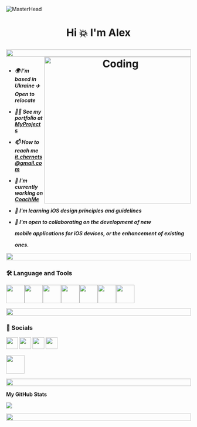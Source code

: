 ![MasterHead](https://kept.com.ua/image/22Hr/Purple_Blue_Colorful_Gaming_LinkedIn_Banner.png)
<h1 align="center">Hi 💥 I'm Alex

<p align="center">
<img src="https://i.imgur.com/dBaSKWF.gif" height="20" width="100%">
<img align="right" alt="Coding" width="400" src="https://media.tenor.com/rePDfDWO3XoAAAAd/hacking.gif">
<h5 align="left">
  
- 🌍  I'm based in Ukraine ✈️ Open to relocate 

- 👨‍💻 See my portfolio at [MyProjects](http://github.com/OleksandrChernets?tab=repositories) 

- 📫 How to reach me [it.chernets@gmail.com](mailto:it.chernets@gmail.com)

- 🚀 I'm currently working on [CoachMe](http://github.com/OleksandrChernets/CoachMe)

- 🧠  I'm learning iOS design principles and guidelines

- 📂  I'm open to collaborating on the development of new 
  <p align="left"> mobile applications for iOS devices,
  or the enhancement of existing
  <p align="left"> ones.


<p align="center">
<img src="https://i.imgur.com/dBaSKWF.gif" height="20" width="100%">

### 🛠️ Language and Tools
  
<img height=50 
src="https://cdn.jsdelivr.net/gh/devicons/devicon/icons/swift/swift-original.svg"/><img height=50                                                                                       src="https://cdn.jsdelivr.net/gh/devicons/devicon/icons/xcode/xcode-original.svg"/><img height=50
src="https://cdn.jsdelivr.net/gh/devicons/devicon/icons/sourcetree/sourcetree-original.svg"/><img height=50
src="https://cdn.jsdelivr.net/gh/devicons/devicon/icons/gitlab/gitlab-original-wordmark.svg"/><img height=50  src="https://cdn.jsdelivr.net/gh/devicons/devicon/icons/canva/canva-original.svg"/><img height=50  src="https://cdn.jsdelivr.net/gh/devicons/devicon/icons/mysql/mysql-original.svg"/><img height=50 src="https://cdn.jsdelivr.net/gh/devicons/devicon/icons/firebase/firebase-plain.svg"/>


<p align="center">
<img src="https://i.imgur.com/dBaSKWF.gif" height="20" width="100%">
  
 ### 📱 Socials
 <p align="left"> 
 <a href="https://www.linkedin.com/in/OleksandrChernets" target="_blank" rel="noreferrer"><img src="https://raw.githubusercontent.com/danielcranney/readme-generator/main/public/icons/socials/linkedin.svg" width="32" height="32" /></a>
 <a href="https://www.twitter.com/Alexand53956160" target="_blank" rel="noreferrer"><img src="https://raw.githubusercontent.com/danielcranney/readme-generator/main/public/icons/socials/twitter.svg" width="32" height="32" /></a>
<a href="https://discord.com/users/San4upas#0209" target="_blank" rel="noreferrer"><img src="https://raw.githubusercontent.com/danielcranney/readme-generator/main/public/icons/socials/discord.svg" width="32" height="32" /></a> 
 <a href="https://www.facebook.com/profile.php?id=100009337021051" target="_blank" rel="noreferrer"><img src="https://raw.githubusercontent.com/danielcranney/readme-generator/main/public/icons/socials/facebook.svg" width="32" height="32" /></a> 
  
 
[<img height=50
src="https://img.shields.io/badge/-Telegram-red?color=grey&logo=telegram&logoColor=black"/>](https://t.me/alexandro_4e)

<p align="center">
<img src="https://i.imgur.com/dBaSKWF.gif" height="20" width="100%">

<b>My GitHub Stats</b>

<a href="http://www.github.com/OleksandrChernets"><img src="https://github-readme-streak-stats.herokuapp.com/?user=OleksandrChernets&stroke=ffffff&background=1c1917&ring=0891b2&fire=0891b2&currStreakNum=ffffff&currStreakLabel=0891b2&sideNums=ffffff&sideLabels=ffffff&dates=ffffff&hide_border=true" /></a>

<p align="center">
<img src="https://i.imgur.com/dBaSKWF.gif" height="20" width="100%">
